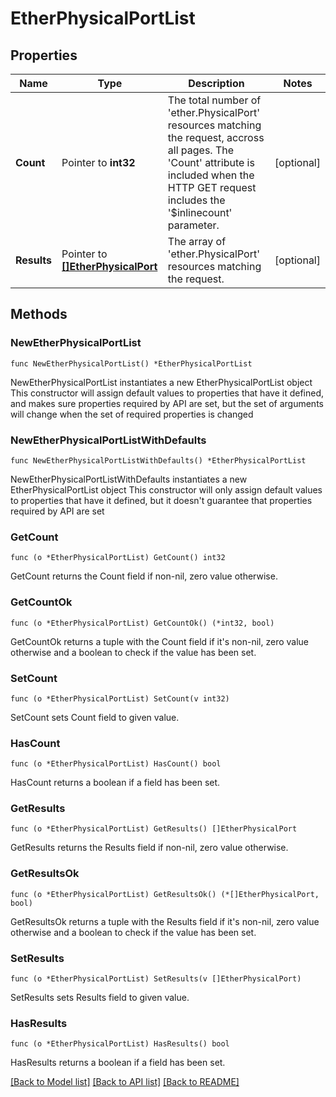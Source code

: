 # EtherPhysicalPortList

## Properties

Name | Type | Description | Notes
------------ | ------------- | ------------- | -------------
**Count** | Pointer to **int32** | The total number of &#39;ether.PhysicalPort&#39; resources matching the request, accross all pages. The &#39;Count&#39; attribute is included when the HTTP GET request includes the &#39;$inlinecount&#39; parameter. | [optional] 
**Results** | Pointer to [**[]EtherPhysicalPort**](ether.PhysicalPort.md) | The array of &#39;ether.PhysicalPort&#39; resources matching the request. | [optional] 

## Methods

### NewEtherPhysicalPortList

`func NewEtherPhysicalPortList() *EtherPhysicalPortList`

NewEtherPhysicalPortList instantiates a new EtherPhysicalPortList object
This constructor will assign default values to properties that have it defined,
and makes sure properties required by API are set, but the set of arguments
will change when the set of required properties is changed

### NewEtherPhysicalPortListWithDefaults

`func NewEtherPhysicalPortListWithDefaults() *EtherPhysicalPortList`

NewEtherPhysicalPortListWithDefaults instantiates a new EtherPhysicalPortList object
This constructor will only assign default values to properties that have it defined,
but it doesn't guarantee that properties required by API are set

### GetCount

`func (o *EtherPhysicalPortList) GetCount() int32`

GetCount returns the Count field if non-nil, zero value otherwise.

### GetCountOk

`func (o *EtherPhysicalPortList) GetCountOk() (*int32, bool)`

GetCountOk returns a tuple with the Count field if it's non-nil, zero value otherwise
and a boolean to check if the value has been set.

### SetCount

`func (o *EtherPhysicalPortList) SetCount(v int32)`

SetCount sets Count field to given value.

### HasCount

`func (o *EtherPhysicalPortList) HasCount() bool`

HasCount returns a boolean if a field has been set.

### GetResults

`func (o *EtherPhysicalPortList) GetResults() []EtherPhysicalPort`

GetResults returns the Results field if non-nil, zero value otherwise.

### GetResultsOk

`func (o *EtherPhysicalPortList) GetResultsOk() (*[]EtherPhysicalPort, bool)`

GetResultsOk returns a tuple with the Results field if it's non-nil, zero value otherwise
and a boolean to check if the value has been set.

### SetResults

`func (o *EtherPhysicalPortList) SetResults(v []EtherPhysicalPort)`

SetResults sets Results field to given value.

### HasResults

`func (o *EtherPhysicalPortList) HasResults() bool`

HasResults returns a boolean if a field has been set.


[[Back to Model list]](../README.md#documentation-for-models) [[Back to API list]](../README.md#documentation-for-api-endpoints) [[Back to README]](../README.md)


